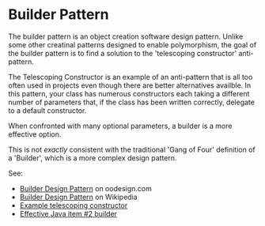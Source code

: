 
# Builder Pattern

The builder pattern is an object creation software design pattern. 
Unlike some other creatinal patterns designed to enable polymorphism, 
the goal of the builder pattern is to find a solution to the 'telescoping constructor' anti-pattern.

The Telescoping Constructor is an example of an anti-pattern that is all too often used
 in projects even though there are better alternatives availble. 
In this pattern, your class has numerous constructors each taking a different number of parameters that, 
if the class has been written correctly, delegate to a default constructor.

When confronted with many optional parameters, a builder is a more effective option.

This is not *exactly* consistent with the traditional 'Gang of Four' definition of a 'Builder',
which is a more complex design pattern.

See:
 - [Builder Design Pattern](http://www.oodesign.com/builder-pattern.html) on oodesign.com
 - [Builder Design Pattern](https://en.wikipedia.org/wiki/Builder_pattern) on Wikipedia
 - [Example telescoping constructor](https://gist.github.com/DavidTPate/9041099)
 - [Effective Java item #2 builder](https://books.google.com/books?id=ka2VUBqHiWkC&pg=PA11&lpg=PA11&dq=nutrition+facts+builder+java&source=bl&ots=y_CoNlr6P4&sig=oC2P2Hkg1Ad-ogGbwgvfiPxoBpc&hl=en&sa=X&ved=0ahUKEwjVmfzvtJ7XAhUC6mMKHWpXCXcQ6AEIPjAE#v=onepage&q=nutrition%20facts%20builder%20java&f=false)


